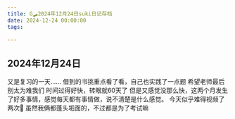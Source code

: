 ```yaml
---
title: G🛹2024年12月24日suki日记存档
date: 2024-12-24 00:00:00
tags:

---
```


## 2024年12月24日

又是复习的一天……
借到的书挑重点看了看，自己也实践了一点题
希望老师最后别太为难我们
时间过得好快，转眼就60天了
但是又感觉没那么快，这两个月发生了好多事情，感觉每天都有事情做，说不清楚是什么感觉。
今天似乎难得视频了两次🥰
虽然我俩都蓬头垢面的，不过都是为了考试嘛
